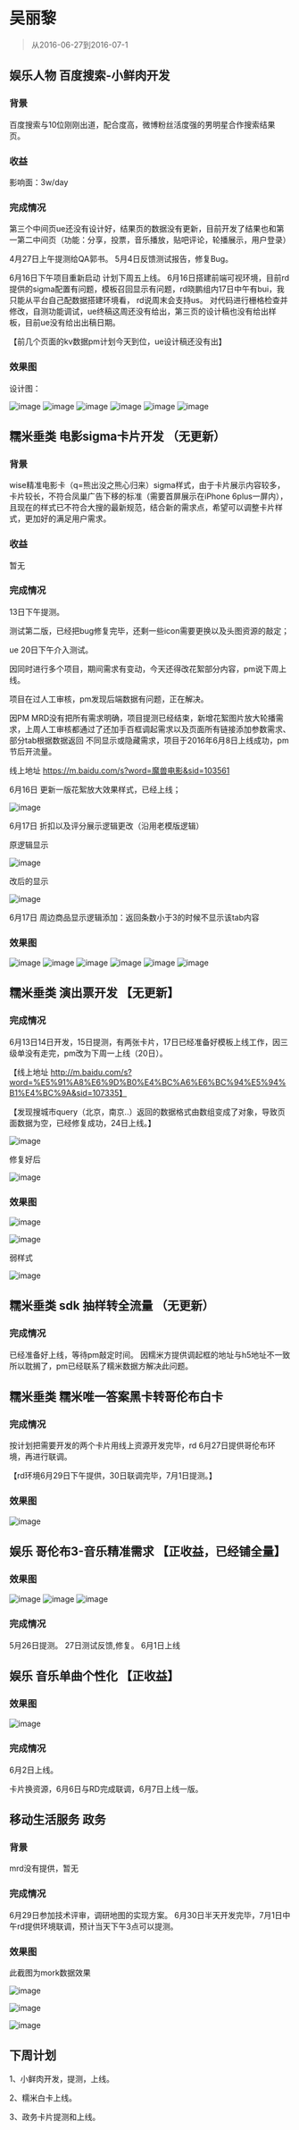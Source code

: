# 吴丽黎 

> 从2016-06-27到2016-07-1

## 娱乐人物             百度搜索-小鲜肉开发 

### 背景

百度搜索与10位刚刚出道，配合度高，微博粉丝活度强的男明星合作搜索结果页。

### 收益

影响面：3w/day

### 完成情况

第三个中间页ue还没有设计好，结果页的数据没有更新，目前开发了结果也和第一第二中间页（功能：分享，投票，音乐播放，贴吧评论，轮播展示，用户登录）

4月27日上午提测给QA郭书。
5月4日反馈测试报告，修复Bug。

6月16日下午项目重新启动
计划下周五上线。    6月16日搭建前端可视环境，目前rd提供的sigma配置有问题，模板召回显示有问题，rd晓鹏组内17日中午有bui，我只能从平台自己配数据搭建环境看，
rd说周末会支持us。
对代码进行栅格检查并修改，自测功能调试，ue终稿这周还没有给出，第三页的设计稿也没有给出样板，目前ue没有给出出稿日期。

【前几个页面的kv数据pm计划今天到位，ue设计稿还没有出】


### 效果图
设计图：

![image](http://gitlab.baidu.com/psfe/ala-weeklyreport/uploads/1b34f29cdb6c25fb069818d993a3910f/image.png)
![image](http://gitlab.baidu.com/psfe/ala-weeklyreport/uploads/cb5fc0e5a7e83c9ee8d4a9d163ba918b/image.png)
![image](http://gitlab.baidu.com/psfe/ala-weeklyreport/uploads/ea55d8526e92d5fdb927956ae1221eb9/image.png)
![image](http://gitlab.baidu.com/psfe/ala-weeklyreport/uploads/8c224dd44b737cf11fba10b46326d3cf/image.png)
![image](http://gitlab.baidu.com/psfe/ala-weeklyreport/uploads/606add2028ebba8c8fb480ca7d1f4631/image.png)
![image](http://gitlab.baidu.com/psfe/ala-weeklyreport/uploads/95372a13e6247bc5be0ef4806eed6dd1/image.png)

## 糯米垂类        电影sigma卡片开发   （无更新）

### 背景

wise精准电影卡（q=熊出没之熊心归来）sigma样式，由于卡片展示内容较多，卡片较长，不符合凤巢广告下移的标准（需要首屏展示在iPhone 6plus一屏内），
且现在的样式已不符合大搜的最新规范，结合新的需求点，希望可以调整卡片样式，更加好的满足用户需求。

### 收益

暂无

### 完成情况
13日下午提测。

测试第二版，已经把bug修复完毕，还剩一些icon需要更换以及头图资源的敲定；

ue 20日下午介入测试。

因同时进行多个项目，期间需求有变动，今天还得改花絮部分内容，pm说下周上线。

项目在过人工审核，pm发现后端数据有问题，正在解决。

因PM MRD没有把所有需求明确，项目提测已经结束，新增花絮图片放大轮播需求，上周人工审核都通过了还加手百框调起需求以及页面所有链接添加参数需求、部分tab根据数据返回
不同显示或隐藏需求，项目于2016年6月8日上线成功，pm节后开流量。

线上地址
https://m.baidu.com/s?word=魔兽电影&sid=103561

6月16日 更新一版花絮放大效果样式，已经上线；

![image](http://gitlab.baidu.com/psfe/ala-weeklyreport/uploads/e8c6dce0202069bb871aeb595b934be7/image.png)

6月17日 折扣以及评分展示逻辑更改（沿用老模版逻辑）

原逻辑显示

![image](http://gitlab.baidu.com/psfe/ala-weeklyreport/uploads/829a83f300382c7a64fcb30613bc4dce/image.png)

改后的显示

![image](http://gitlab.baidu.com/psfe/ala-weeklyreport/uploads/1e4f7abd3b7b6f268522e1f1d0686bf9/image.png)

6月17日 周边商品显示逻辑添加：返回条数小于3的时候不显示该tab内容

### 效果图

![image](http://gitlab.baidu.com/psfe/ala-weeklyreport/uploads/b4d7220daafcbebafe0abee768a47292/image.png)
![image](http://gitlab.baidu.com/psfe/ala-weeklyreport/uploads/373248bdc0b5bc41d40c9a56b67c44b9/image.png)
![image](http://gitlab.baidu.com/psfe/ala-weeklyreport/uploads/e9b7babf494dc9fbed449a8d91428c1d/image.png)
![image](http://gitlab.baidu.com/psfe/ala-weeklyreport/uploads/18fd7a2c3f9f16284d7a3348641c3f06/image.png)
![image](http://gitlab.baidu.com/psfe/ala-weeklyreport/uploads/3119dd9e0f26b52b2b012f615bcea6f5/image.png)
![image](http://gitlab.baidu.com/psfe/ala-weeklyreport/uploads/b9f16a6231989a955f6b2d27df19aaa6/image.png)

## 糯米垂类    演出票开发  【无更新】

### 完成情况

6月13日14日开发，15日提测，有两张卡片，17日已经准备好模板上线工作，因三级单没有走完，pm改为下周一上线（20日）。

【线上地址  http://m.baidu.com/s?word=%E5%91%A8%E6%9D%B0%E4%BC%A6%E6%BC%94%E5%94%B1%E4%BC%9A&sid=107335】

【发现搜城市query（北京，南京..）返回的数据格式由数组变成了对象，导致页面数据为空，已经修复成功，24日上线。】

![image](http://gitlab.baidu.com/psfe/ala-weeklyreport/uploads/fbae42043a9eeba29216623e00604ec8/image.png)

修复好后

![image](http://gitlab.baidu.com/psfe/ala-weeklyreport/uploads/a23aaeb0ead14e9040212784b94aa9e6/image.png)

### 效果图

![image](http://gitlab.baidu.com/psfe/ala-weeklyreport/uploads/4163618cffcf6366abbe1fb545dd3bcd/image.png)

![image](http://gitlab.baidu.com/psfe/ala-weeklyreport/uploads/66a12a60de9956091e16e036d0a7ee2c/image.png)

弱样式 

![image](http://gitlab.baidu.com/psfe/ala-weeklyreport/uploads/0f0d5201c97ecc0261e36edfda710cf9/image.png)


## 糯米垂类    sdk 抽样转全流量   （无更新）

### 完成情况

已经准备好上线，等待pm敲定时间。
因糯米方提供调起框的地址与h5地址不一致所以耽搁了，pm已经联系了糯米数据方解决此问题。

## 糯米垂类    糯米唯一答案黑卡转哥伦布白卡 

### 完成情况

按计划把需要开发的两个卡片用线上资源开发完毕，rd 6月27日提供哥伦布环境，再进行联调。

【rd环境6月29日下午提供，30日联调完毕，7月1日提测。】

### 效果图

![image](http://gitlab.baidu.com/psfe/ala-weeklyreport/uploads/7f2c50d25bdd2e3b8b446a42e1ce7e12/image.png)

## 娱乐          哥伦布3-音乐精准需求    【正收益，已经铺全量】

### 效果图
    
![image](http://gitlab.baidu.com/psfe/ala-weeklyreport/uploads/e91671df2040b293b4cefbd24cc8e114/image.png)
![image](http://gitlab.baidu.com/psfe/ala-weeklyreport/uploads/9f6a018ce953fc0f6d7f4c31623f9571/image.png)
![image](http://gitlab.baidu.com/psfe/ala-weeklyreport/uploads/371d6212ddcc385a24cd987329206961/image.png)

### 完成情况

5月26日提测。
27日测试反馈,修复。
6月1日上线

## 娱乐          音乐单曲个性化   【正收益】

### 效果图

![image](http://gitlab.baidu.com/psfe/ala-weeklyreport/uploads/0e0a4b25245efa5c38cb0e7d57045b2d/image.png)

### 完成情况

6月2日上线。

卡片换资源，6月6日与RD完成联调，6月7日上线一版。

## 移动生活服务   政务  

### 背景

mrd没有提供，暂无

### 完成情况

6月29日参加技术评审，调研地图的实现方案。
6月30日半天开发完毕，7月1日中午rd提供环境联调，预计当天下午3点可以提测。

### 效果图
此截图为mork数据效果

![image](http://gitlab.baidu.com/psfe/ala-weeklyreport/uploads/059ee68efb2febda1fb33f3b8ca273e9/image.png)

![image](http://gitlab.baidu.com/psfe/ala-weeklyreport/uploads/6d36c3ebf38a4325cd272af71a76c8ea/image.png)

![image](http://gitlab.baidu.com/psfe/ala-weeklyreport/uploads/2daf41ec5e03845182da84a9e475848f/image.png)



## 下周计划

1、小鲜肉开发，提测，上线。

2、糯米白卡上线。

3、政务卡片提测和上线。